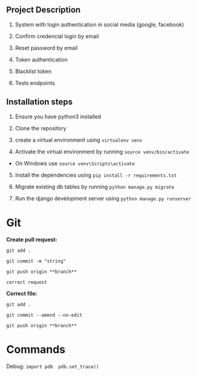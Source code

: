 ## Project Description
1. System with login authentication in social media (google, facebook)

2. Confirm credencial login by email

3. Reset password by email

4. Token authentication

5. Blacklist token

6. Tests endpoints

## Installation steps
1. Ensure you have python3 installed

2. Clone the repository
3. create a virtual environment using `virtualenv venv`
4. Activate the virtual environment by running `source venv/bin/activate`

- On Windows use `source venv\Scripts\activate`

5. Install the dependencies using `pip install -r requirements.txt`

6. Migrate existing db tables by running `python manage.py migrate`

7. Run the django development server using `python manage.py runserver`

# **Git**
**Create pull request:** 

`git add .`

`git commit -m "string"`

`git push origin **branch**`

`correct request`

**Correct file:**

`git add . `

`git commit --amend --no-edit`

`git push origin **branch**`

# **Commands**
Debug:
`import pdb  pdb.set_trace()`